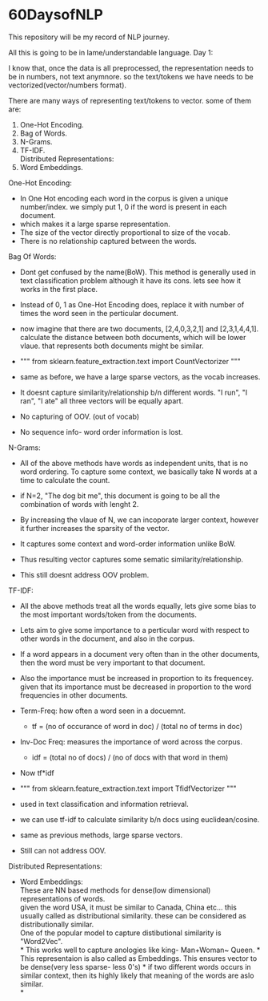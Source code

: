 # 60DaysofNLP
This repository will be my record of NLP journey.

All this is going to be in lame/understandable language. 
Day 1: 

I know that, once the data is all preprocessed, the representation needs to be in numbers, not text anymnore. so the text/tokens we have needs to be vectorized(vector/numbers format). 

There are many ways of representing text/tokens to vector. some of them are: 
1) One-Hot Encoding.
2) Bag of Words.
3) N-Grams.
4) TF-IDF.  
    Distributed Representations:  
5) Word Embeddings.  

One-Hot Encoding:  
  * In One Hot encoding each word in the corpus is given a unique number/index. we simply put 1, 0 if the word is present in each document.  
  * which makes it a large sparse representation.  
  * The size of the vector directly proportional to size of the vocab.  
  * There is no relationship captured between the words.  
  
Bag Of Words:  
  * Dont get confused by the name(BoW). This method is generally used in text classification problem although it have its cons. lets see how it works in the first place.  
  * Instead of 0, 1 as One-Hot Encoding does, replace it with number of times the word seen in the perticular document.  
  * now imagine that there are two documents, [2,4,0,3,2,1] and [2,3,1,4,4,1]. calculate the distance between both documents, which will be lower vlaue. that represents both documents might be similar.  
  * """ from sklearn.feature_extraction.text import CountVectorizer """  
  
  * same as before, we have a large sparse vectors, as the vocab increases.  
  * It doesnt capture similarity/relationship b/n different words. "I run", "I ran", "I ate" all three vectors will be equally apart.  
  * No capturing of OOV. (out of vocab)  
  * No sequence info- word order information is lost.  
  
N-Grams:  
  * All of the above methods have words as independent units, that is no word ordering. To capture some context, we basically take N words at a time to calculate the count.  
  * if N=2, "The dog bit me", this document is going to be all the combination of words with lenght 2.  
  * By increasing the vlaue of N, we can incoporate larger context, however it further increases the sparsity of the vector.  
  
  * It captures some context and word-order information unlike BoW.  
  * Thus resulting vector captures some sematic similarity/relationship.  
  * This still doesnt address OOV problem.  
  
TF-IDF:  
  * All the above methods treat all the words equally, lets give some bias to the most important words/token from the documents.  
  * Lets aim to give some importance to a perticular word with respect to other words in the document, and also in the corpus.  
  * If a word appears in a document very often than in the other documents, then the word must be very important to that document.  
  * Also the importance must be increased in proportion to its frequencey. given that its importance must be decreased in proportion to the word frequencies in other documents.  
  * Term-Freq: how often a word seen in a docuemnt.  
    * tf = (no of occurance of word in doc) / (total no of terms in doc)  
  * Inv-Doc Freq: measures the importance of word across the corpus.  
    * idf = (total no of docs) / (no of docs with that word in them)  
  * Now tf*idf  
  
  * """ from sklearn.feature_extraction.text import TfidfVectorizer """  
  
  * used in text classification and information retrieval.  
  * we can use tf-idf to calculate similarity b/n docs using euclidean/cosine.  
  
  * same as previous methods, large sparse vectors.  
  * Still can not address OOV.  
  
Distributed Representations:  
  * Word Embeddings:  
    These are NN based methods for dense(low dimensional) representations of words.  
    given the word USA, it must be similar to Canada, China etc... this usually called as distributional similarity. these can be considered as distributionally similar.  
    One of the popular model to capture distibutional similarity is "Word2Vec".  
        * This works well to capture anologies like king- Man+Woman~ Queen.
        * This representaion is also called as Embeddings. This ensures vector to be dense(very less sparse- less 0's)
        * if two different words occurs in similar context, then its highly likely that meaning of the words are aslo similar.  
        *  
  
  
  
